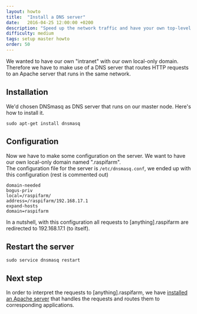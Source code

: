 ```yaml
---
layout: howto
title:  "Install a DNS server"
date:   2016-04-25 12:00:00 +0200
description: "Speed up the network traffic and have your own top-level Domain: http://whatever-you-like.raspifarm"
difficulty: medium
tags: setup master howto
order: 50
---
```


We wanted to have our own "intranet" with our own local-only domain. Therefore we have to make use of a DNS server that routes HTTP requests to an Apache server that runs in the same network.

## Installation

We'd chosen DNSmasq as DNS server that runs on our master node. Here's how to install it.

```shell
sudo apt-get install dnsmasq
```

## Configuration

Now we have to make some configuration on the server. We want to have our own local-only domain named ".raspifarm".  
The configuration file for the server is  `/etc/dnsmasq.conf`, we ended up with this configuration (rest is commented out)

```shell
domain-needed
bogus-priv
local=/raspifarm/
address=/raspifarm/192.168.17.1
expand-hosts
domain=raspifarm
```

In a nutshell, with this configuration all requests to [anything].raspifarm are redirected to 192.168.17.1 (to itself).

## Restart the server

```shell
sudo service dnsmasq restart
```

## Next step

In order to interpret the requests to [anything].raspifarm, we have [installed an Apache server](/howto/install-apache) that handles the requests and routes them to corresponding applications.
